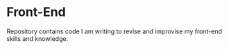 # Front-End

Repository contains code I am writing to revise and improvise my front-end skills and knowledge.
